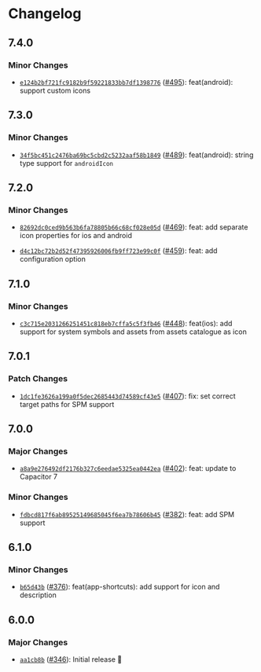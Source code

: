 # Changelog

## 7.4.0

### Minor Changes

- [`e124b2bf721fc9182b9f59221833bb7df1398776`](https://github.com/capawesome-team/capacitor-plugins/commit/e124b2bf721fc9182b9f59221833bb7df1398776) ([#495](https://github.com/capawesome-team/capacitor-plugins/pull/495)): feat(android): support custom icons

## 7.3.0

### Minor Changes

- [`34f5bc451c2476ba69bc5cbd2c5232aaf58b1849`](https://github.com/capawesome-team/capacitor-plugins/commit/34f5bc451c2476ba69bc5cbd2c5232aaf58b1849) ([#489](https://github.com/capawesome-team/capacitor-plugins/pull/489)): feat(android): string type support for `androidIcon`

## 7.2.0

### Minor Changes

- [`82692dc0ced9b563b6fa78805b66c68cf028e05d`](https://github.com/capawesome-team/capacitor-plugins/commit/82692dc0ced9b563b6fa78805b66c68cf028e05d) ([#469](https://github.com/capawesome-team/capacitor-plugins/pull/469)): feat: add separate icon properties for ios and android

- [`d4c12bc72b2d52f47395926006fb9ff723e99c0f`](https://github.com/capawesome-team/capacitor-plugins/commit/d4c12bc72b2d52f47395926006fb9ff723e99c0f) ([#459](https://github.com/capawesome-team/capacitor-plugins/pull/459)): feat: add configuration option

## 7.1.0

### Minor Changes

- [`c3c715e2031266251451c818eb7cffa5c5f3fb46`](https://github.com/capawesome-team/capacitor-plugins/commit/c3c715e2031266251451c818eb7cffa5c5f3fb46) ([#448](https://github.com/capawesome-team/capacitor-plugins/pull/448)): feat(ios): add support for system symbols and assets from assets catalogue as icon

## 7.0.1

### Patch Changes

- [`1dc1fe3626a199a0f5dec2685443d74589cf43e5`](https://github.com/capawesome-team/capacitor-plugins/commit/1dc1fe3626a199a0f5dec2685443d74589cf43e5) ([#407](https://github.com/capawesome-team/capacitor-plugins/pull/407)): fix: set correct target paths for SPM support

## 7.0.0

### Major Changes

- [`a8a9e276492df2176b327c6eedae5325ea0442ea`](https://github.com/capawesome-team/capacitor-plugins/commit/a8a9e276492df2176b327c6eedae5325ea0442ea) ([#402](https://github.com/capawesome-team/capacitor-plugins/pull/402)): feat: update to Capacitor 7

### Minor Changes

- [`fdbcd817f6ab89525149685045f6ea7b78606b45`](https://github.com/capawesome-team/capacitor-plugins/commit/fdbcd817f6ab89525149685045f6ea7b78606b45) ([#382](https://github.com/capawesome-team/capacitor-plugins/pull/382)): feat: add SPM support

## 6.1.0

### Minor Changes

- [`b65d43b`](https://github.com/capawesome-team/capacitor-plugins/commit/b65d43b573e04cee270384e3380e450ffc3d4f6e) ([#376](https://github.com/capawesome-team/capacitor-plugins/pull/376)): feat(app-shortcuts): add support for icon and description

## 6.0.0

### Major Changes

- [`aa1cb8b`](https://github.com/capawesome-team/capacitor-plugins/commit/aa1cb8b01a5462e429dc3090ae7f9516ea8e1520) ([#346](https://github.com/capawesome-team/capacitor-plugins/pull/346)): Initial release 🎉
